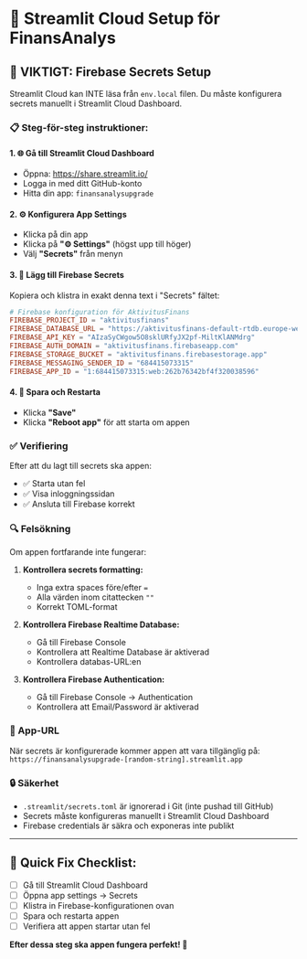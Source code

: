# 🤖 Streamlit Cloud Setup för FinansAnalys

## 🚨 VIKTIGT: Firebase Secrets Setup

Streamlit Cloud kan INTE läsa från `env.local` filen. Du måste konfigurera secrets manuellt i Streamlit Cloud Dashboard.

### 📋 Steg-för-steg instruktioner:

#### 1. 🌐 Gå till Streamlit Cloud Dashboard
- Öppna: https://share.streamlit.io/
- Logga in med ditt GitHub-konto
- Hitta din app: `finansanalysupgrade`

#### 2. ⚙️ Konfigurera App Settings
- Klicka på din app
- Klicka på **"⚙️ Settings"** (högst upp till höger)
- Välj **"Secrets"** från menyn

#### 3. 🔑 Lägg till Firebase Secrets
Kopiera och klistra in exakt denna text i "Secrets" fältet:

```toml
# Firebase konfiguration för AktivitusFinans
FIREBASE_PROJECT_ID = "aktivitusfinans"
FIREBASE_DATABASE_URL = "https://aktivitusfinans-default-rtdb.europe-west1.firebasedatabase.app"
FIREBASE_API_KEY = "AIzaSyCWgow5O8sklURfyJX2pf-MiltKlANMdrg"
FIREBASE_AUTH_DOMAIN = "aktivitusfinans.firebaseapp.com"
FIREBASE_STORAGE_BUCKET = "aktivitusfinans.firebasestorage.app"
FIREBASE_MESSAGING_SENDER_ID = "684415073315"
FIREBASE_APP_ID = "1:684415073315:web:262b76342bf4f320038596"
```

#### 4. 💾 Spara och Restarta
- Klicka **"Save"**
- Klicka **"Reboot app"** för att starta om appen

### ✅ Verifiering
Efter att du lagt till secrets ska appen:
- ✅ Starta utan fel
- ✅ Visa inloggningssidan
- ✅ Ansluta till Firebase korrekt

### 🔍 Felsökning
Om appen fortfarande inte fungerar:

1. **Kontrollera secrets formatting:**
   - Inga extra spaces före/efter `=`
   - Alla värden inom citattecken `""`
   - Korrekt TOML-format

2. **Kontrollera Firebase Realtime Database:**
   - Gå till Firebase Console
   - Kontrollera att Realtime Database är aktiverad
   - Kontrollera databas-URL:en

3. **Kontrollera Firebase Authentication:**
   - Gå till Firebase Console → Authentication
   - Kontrollera att Email/Password är aktiverad

### 📱 App-URL
När secrets är konfigurerade kommer appen att vara tillgänglig på:
`https://finansanalysupgrade-[random-string].streamlit.app`

### 🔒 Säkerhet
- `.streamlit/secrets.toml` är ignorerad i Git (inte pushad till GitHub)
- Secrets måste konfigureras manuellt i Streamlit Cloud Dashboard
- Firebase credentials är säkra och exponeras inte publikt

---

## 🚀 Quick Fix Checklist:

- [ ] Gå till Streamlit Cloud Dashboard
- [ ] Öppna app settings → Secrets
- [ ] Klistra in Firebase-konfigurationen ovan
- [ ] Spara och restarta appen
- [ ] Verifiera att appen startar utan fel

**Efter dessa steg ska appen fungera perfekt! 🎉**
